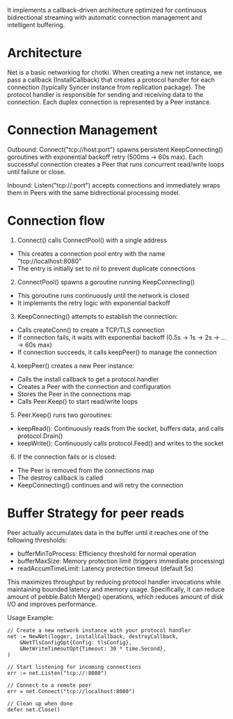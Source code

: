 It implements a callback-driven architecture optimized for continuous bidirectional
streaming with automatic connection management and intelligent buffering.

# Architecture

Net is a basic networking for chotki. When creating a new net instance, we pass a callback (InstallCallback) that
creates a protocol handler for each connection (typically Syncer instance from replication package).
The protocol handler is responsible for
sending and receiving data to the connection.
Each duplex connection is represented by a Peer instance.

# Connection Management

Outbound: Connect("tcp://host:port") spawns persistent KeepConnecting() goroutines with
exponential backoff retry (500ms → 60s max). Each successful connection creates a Peer
that runs concurrent read/write loops until failure or close.

Inbound: Listen("tcp://:port") accepts connections and immediately wraps them in Peers
with the same bidirectional processing model.

# Connection flow

1. Connect() calls ConnectPool() with a single address

- This creates a connection pool entry with the name "tcp://localhost:8080"
- The entry is initially set to nil to prevent duplicate connections

2. ConnectPool() spawns a goroutine running KeepConnecting()

- This goroutine runs continuously until the network is closed
- It implements the retry logic with exponential backoff

3. KeepConnecting() attempts to establish the connection:

- Calls createConn() to create a TCP/TLS connection
- If connection fails, it waits with exponential backoff (0.5s → 1s → 2s → ... → 60s max)
- If connection succeeds, it calls keepPeer() to manage the connection

4. keepPeer() creates a new Peer instance:

- Calls the install callback to get a protocol handler
- Creates a Peer with the connection and configuration
- Stores the Peer in the connections map
- Calls Peer.Keep() to start read/write loops

5. Peer.Keep() runs two goroutines:

- keepRead(): Continuously reads from the socket, buffers data, and calls protocol.Drain()
- keepWrite(): Continuously calls protocol.Feed() and writes to the socket

6. If the connection fails or is closed:

- The Peer is removed from the connections map
- The destroy callback is called
- KeepConnecting() continues and will retry the connection

# Buffer Strategy for peer reads

Peer actually accumulates data in the buffer until it reaches one of the following thresholds:

- bufferMinToProcess: Efficiency threshold for normal operation
- bufferMaxSize: Memory protection limit (triggers immediate processing)
- readAccumTimeLimit: Latency protection timeout (default 5s)

This maximizes throughput by reducing protocol handler invocations while maintaining
bounded latency and memory usage. Specifically, it can reduce amount of pebble.Batch Merge() operations,
which reduces amount of disk I/O and improves performance.

Usage Example:

    // Create a new network instance with your protocol handler
    net := NewNet(logger, installCallback, destroyCallback,
    	&NetTlsConfigOpt{Config: tlsConfig},
    	&NetWriteTimeoutOpt{Timeout: 30 * time.Second},
    )

    // Start listening for incoming connections
    err := net.Listen("tcp://:8080")

    // Connect to a remote peer
    err = net.Connect("tcp://localhost:8080")

    // Clean up when done
    defer net.Close()
